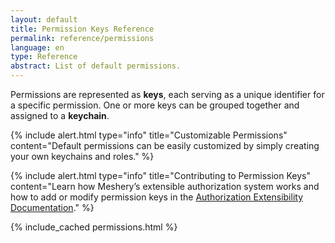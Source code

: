 ```yaml
---
layout: default
title: Permission Keys Reference 
permalink: reference/permissions
language: en
type: Reference
abstract: List of default permissions.
---
```



Permissions are represented as <b>keys</b>, each serving as a unique identifier for a specific permission. One or more keys can be grouped together and assigned to a <b>keychain</b>.<br>

{% include alert.html type="info" title="Customizable Permissions" content="Default permissions can be easily customized by simply creating your own keychains and roles."
%}

{% include alert.html type="info" title="Contributing to Permission Keys" content="Learn how Meshery’s extensible authorization system works and how to add or modify permission keys in the <a href='https://docs.meshery.io/extensibility/authorization'>Authorization Extensibility Documentation</a>." 
%}

<div style="overflow-x:auto;">
{% include_cached permissions.html %}
</div>
